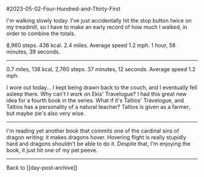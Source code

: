 #2023-05-02-Four-Hundred-and-Thirty-First

I'm walking slowly today.  I've just accidentally hit the stop button twice on my treadmill, so I have to make an early record of how much I walked, in order to combine the totals.

8,960 steps.  436 kcal.  2.4 miles.  Average speed 1.2 mph.  1 hour, 58 minutes, 39 seconds.

---
0.7 miles, 138 kcal, 2,760 steps.  37 minutes, 12 seconds.  Average speed 1.2 mph.

I wore out today...  I kept being drawn back to the couch, and I eventually fell asleep there.  Why can't I work on Ekis' Travelogue?  I had this great new idea for a fourth book in the series.  What if it's Taltios' Travelogue, and Taltios has a personality of a natural teacher?  Taltios is given as a farmer, but maybe zie's also very wise.

---
I'm reading yet another book that commits one of the cardinal sins of dragon writing: it makes dragons hover.  Hovering flight is really stupidly hard and dragons shouldn't be able to do it.  Despite that, I'm enjoying the book, it just hit one of my pet peeve.

---
Back to [[day-post-archive]]